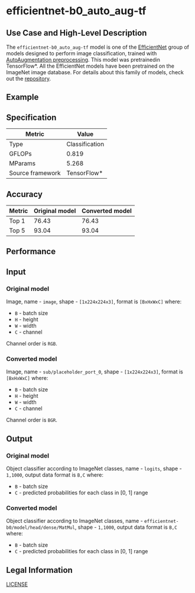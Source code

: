 # efficientnet-b0_auto_aug-tf

## Use Case and High-Level Description

The `efficientnet-b0_auto_aug-tf` model is one of the [EfficientNet](https://arxiv.org/abs/1905.11946)
group of models designed to perform image classification, trained with
[AutoAugmentation preprocessing](https://arxiv.org/abs/1805.09501).
This model was pretrainedin TensorFlow\*.
All the EfficientNet models have been pretrained on the ImageNet image database.
For details about this family of models, check out the [repository](https://github.com/tensorflow/tpu/tree/master/models/official/efficientnet).

## Example

## Specification

| Metric            | Value         |
|-------------------|---------------|
| Type              | Classification|
| GFLOPs            | 0.819         |
| MParams           | 5.268         |
| Source framework  | TensorFlow\*  |

## Accuracy

| Metric | Original model | Converted model |
| ------ | -------------- | --------------- |
| Top 1  | 76.43          | 76.43           |
| Top 5  | 93.04          | 93.04           | 

## Performance

## Input

### Original model

Image, name - `image`,  shape - `[1x224x224x3]`, format is `[BxHxWxC]` where:

- `B` - batch size
- `H` - height
- `W` - width
- `C` - channel

Channel order is `RGB`.

### Converted model

Image, name - `sub/placeholder_port_0`,  shape - `[1x224x224x3]`, format is `[BxHxWxC]` where:

- `B` - batch size
- `H` - height
- `W` - width
- `C` - channel

Channel order is `BGR`.

## Output

### Original model

Object classifier according to ImageNet classes, name - `logits`,  shape - `1,1000`, output data format is `B,C` where:

- `B` - batch size
- `C` - predicted probabilities for each class in  [0, 1] range

### Converted model

Object classifier according to ImageNet classes, name - `efficientnet-b0/model/head/dense/MatMul`,  shape - `1,1000`, output data format is `B,C` where:

- `B` - batch size
- `C` - predicted probabilities for each class in  [0, 1] range

## Legal Information

[LICENSE](https://raw.githubusercontent.com/tensorflow/tpu/master/LICENSE)